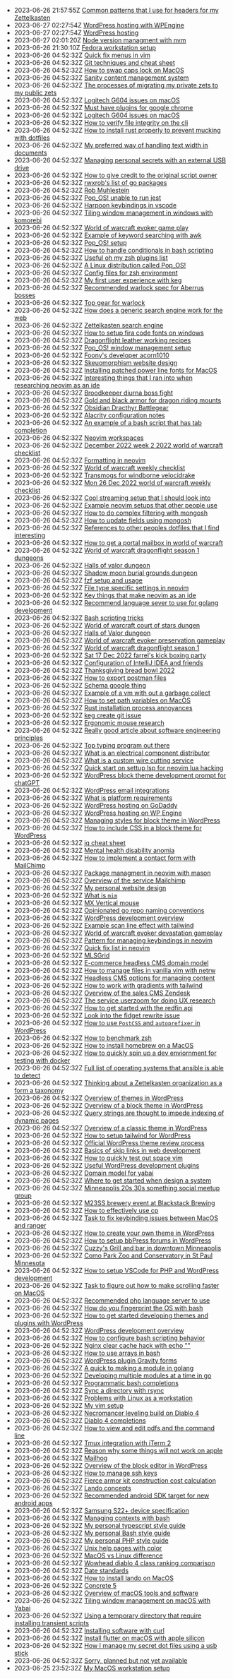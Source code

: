 * 2023-06-26 21:57:55Z [Common patterns that I use for headers for my Zettelkasten](../191)
* 2023-06-27 02:27:54Z [WordPress hosting with WPEngine](../196)
* 2023-06-27 02:27:54Z [WordPress hosting](../195)
* 2023-06-27 02:01:20Z [Node version managment with nvm](../23)
* 2023-06-26 21:30:10Z [Fedora workstation setup](../99)
* 2023-06-26 04:52:32Z [Quick fix menus in vim](../78)
* 2023-06-26 04:52:32Z [Git techniques and cheat sheet](../74)
* 2023-06-26 04:52:32Z [How to swap caps lock on MacOS](../91)
* 2023-06-26 04:52:32Z [Sanity content management system](../90)
* 2023-06-26 04:52:32Z [The processes of migrating my private zets to my public zets](../9)
* 2023-06-26 04:52:32Z [Logitech G604 issues on macOS](../89)
* 2023-06-26 04:52:32Z [Must have plugins for google chrome](../92)
* 2023-06-26 04:52:32Z [Logitech G604 issues on macOS](../87)
* 2023-06-26 04:52:32Z [How to verify file integrity on the cli](../86)
* 2023-06-26 04:52:32Z [How to install rust properly to prevent mucking with dotfiles](../85)
* 2023-06-26 04:52:32Z [My preferred way of handling text width in documents](../84)
* 2023-06-26 04:52:32Z [Managing personal secrets with an external USB drive](../83)
* 2023-06-26 04:52:32Z [How to give credit to the original script owner](../82)
* 2023-06-26 04:52:32Z [rwxrob's list of go packages](../81)
* 2023-06-26 04:52:32Z [Rob Muhlestein](../80)
* 2023-06-26 04:52:32Z [Pop_OS! unable to run jest](../8)
* 2023-06-26 04:52:32Z [Harpoon keybindings in vscode](../76)
* 2023-06-26 04:52:32Z [Tiling window management in windows with komorebi](../75)
* 2023-06-26 04:52:32Z [World of warcraft evoker game play](../1)
* 2023-06-26 04:52:32Z [Example of keyword searching with awk](../73)
* 2023-06-26 04:52:32Z [Pop_OS! setup](../72)
* 2023-06-26 04:52:32Z [How to handle conditionals in bash scripting](../71)
* 2023-06-26 04:52:32Z [Useful oh my zsh plugins list](../70)
* 2023-06-26 04:52:32Z [A Linux distribution called Pop_OS!](../7)
* 2023-06-26 04:52:32Z [Config files for zsh environment](../69)
* 2023-06-26 04:52:32Z [My first user experience with keg](../67)
* 2023-06-26 04:52:32Z [Recommended warlock spec for Aberrus bosses](../65)
* 2023-06-26 04:52:32Z [Top gear for warlock](../64)
* 2023-06-26 04:52:32Z [How does a generic search engine work for the web](../63)
* 2023-06-26 04:52:32Z [Zettelkasten search engine](../62)
* 2023-06-26 04:52:32Z [How to setup fira code fonts on windows](../61)
* 2023-06-26 04:52:32Z [Dragonflight leather working recipes](../60)
* 2023-06-26 04:52:32Z [Pop_OS! window management setup](../6)
* 2023-06-26 04:52:32Z [Foony's developer acorn1010](../59)
* 2023-06-26 04:52:32Z [Skeuomorphism website design](../58)
* 2023-06-26 04:52:32Z [Installing patched power line fonts for MacOS](../93)
* 2023-06-26 04:52:32Z [Interesting things that I ran into when researching neovim as an ide](../56)
* 2023-06-26 04:52:32Z [Broodkeeper diurna boss fight](../54)
* 2023-06-26 04:52:32Z [Gold and black armor for dragon riding mounts](../53)
* 2023-06-26 04:52:32Z [Obsidian Dracthyr Battlegear](../52)
* 2023-06-26 04:52:32Z [Alacrity configuration notes](../51)
* 2023-06-26 04:52:32Z [An example of a bash script that has tab completion](../79)
* 2023-06-26 04:52:32Z [Neovim workspaces](../50)
* 2023-06-26 04:52:32Z [December 2022 week 2 2022 world of warcraft checklist](../5)
* 2023-06-26 04:52:32Z [Formatting in neovim](../49)
* 2023-06-26 04:52:32Z [World of warcraft weekly checklist ](../48)
* 2023-06-26 04:52:32Z [Transmogs for windborne velocidrake](../47)
* 2023-06-26 04:52:32Z [Mon 26 Dec 2022 world of warcraft weekly checklist](../46)
* 2023-06-26 04:52:32Z [Cool streaming setup that I should look into](../45)
* 2023-06-26 04:52:32Z [Example neovim setups that other people use](../44)
* 2023-06-26 04:52:32Z [How to do complex filtering with mongosh](../43)
* 2023-06-26 04:52:32Z [How to update fields using mongosh](../42)
* 2023-06-26 04:52:32Z [References to other peoples dotfiles that I find interesting](../41)
* 2023-06-26 04:52:32Z [How to get a portal mailbox in world of warcraft](../40)
* 2023-06-26 04:52:32Z [World of warcraft dragonflight season 1 dungeons](../4)
* 2023-06-26 04:52:32Z [Halls of valor dungeon](../39)
* 2023-06-26 04:52:32Z [Shadow moon burial grounds dungeon](../38)
* 2023-06-26 04:52:32Z [fzf setup and usage](../94)
* 2023-06-26 04:52:32Z [File type specific settings in neovim](../37)
* 2023-06-26 04:52:32Z [Key things that make neovim as an ide](../35)
* 2023-06-26 04:52:32Z [Recommend language sever to use for golang development](../34)
* 2023-06-26 04:52:32Z [Bash scripting tricks](../33)
* 2023-06-26 04:52:32Z [World of warcraft court of stars dungen](../32)
* 2023-06-26 04:52:32Z [Halls of Valor dungeon](../31)
* 2023-06-26 04:52:32Z [World of warcraft evoker preservation gameplay](../3)
* 2023-06-26 04:52:32Z [World of warcraft dragonflight season 1](../30)
* 2023-06-26 04:52:32Z [Sat 17 Dec 2022 farrel's kick boxing party](../29)
* 2023-06-26 04:52:32Z [Configuration of IntelliJ IDEA and friends](../28)
* 2023-06-26 04:52:32Z [Thanksgiving bread bowl 2022](../27)
* 2023-06-26 04:52:32Z [How to export postman files](../26)
* 2023-06-26 04:52:32Z [Schema google thing](../25)
* 2023-06-26 04:52:32Z [Example of a vm with out a garbage collect](../24)
* 2023-06-26 04:52:32Z [How to set path variables on MacOS](../95)
* 2023-06-26 04:52:32Z [Rust installation process annoyances](../22)
* 2023-06-26 04:52:32Z [keg create git issue](../96)
* 2023-06-26 04:52:32Z [Ergonomic mouse research](../97)
* 2023-06-26 04:52:32Z [Really good article about software engineering principles](../77)
* 2023-06-26 04:52:32Z [Top typing program out there](../57)
* 2023-06-26 04:52:32Z [What is an electrical component distributor](../178)
* 2023-06-26 04:52:32Z [What is a custom wire cutting service](../179)
* 2023-06-26 04:52:32Z [Quick start on settup lsp for neovim lua hacking](../18)
* 2023-06-26 04:52:32Z [WordPress block theme development prompt for chatGPT](../180)
* 2023-06-26 04:52:32Z [WordPress email integrations](../181)
* 2023-06-26 04:52:32Z [What is platform requirements](../182)
* 2023-06-26 04:52:32Z [WordPress hosting on GoDaddy](../183)
* 2023-06-26 04:52:32Z [WordPress hosting on WP Engine](../184)
* 2023-06-26 04:52:32Z [Managing styles for block theme in WordPress](../185)
* 2023-06-26 04:52:32Z [How to include CSS in a block theme for WordPress](../186)
* 2023-06-26 04:52:32Z [jq cheat sheet](../175)
* 2023-06-26 04:52:32Z [Mental health disability anomia](../188)
* 2023-06-26 04:52:32Z [How to implement a contact form with MailChimp](../189)
* 2023-06-26 04:52:32Z [Package managment in neovim with mason](../19)
* 2023-06-26 04:52:32Z [Overview of the service Mailchimp](../190)
* 2023-06-26 04:52:32Z [My personal website design](../174)
* 2023-06-26 04:52:32Z [What is `mim`](../192)
* 2023-06-26 04:52:32Z [MX Vertical mouse](../193)
* 2023-06-26 04:52:32Z [Opinionated go repo naming conventions](../194)
* 2023-06-26 04:52:32Z [WordPress development overview](../177)
* 2023-06-26 04:52:32Z [Example scan line effect with tailwind](../173)
* 2023-06-26 04:52:32Z [World of warcraft evoker devastation gameplay](../2)
* 2023-06-26 04:52:32Z [Pattern for managing keybindings in neovim](../20)
* 2023-06-26 04:52:32Z [Quick fix list in neovim](../21)
* 2023-06-26 04:52:32Z [MLSGrid](../172)
* 2023-06-26 04:52:32Z [E-commerce headless CMS domain model](../171)
* 2023-06-26 04:52:32Z [How to manage files in vanilla vim with netrw](../17)
* 2023-06-26 04:52:32Z [Headless CMS options for managing content](../169)
* 2023-06-26 04:52:32Z [How to work with gradients with tailwind](../168)
* 2023-06-26 04:52:32Z [Overview of the sales CMS Zendesk](../167)
* 2023-06-26 04:52:32Z [The service userzoom for doing UX research](../166)
* 2023-06-26 04:52:32Z [How to get started with the redfin api](../164)
* 2023-06-26 04:52:32Z [Look into the fidget rewrite issue](../162)
* 2023-06-26 04:52:32Z [How to use `PostCSS` and `autoprefixer` in WordPress](../187)
* 2023-06-26 04:52:32Z [How to benchmark zsh](../161)
* 2023-06-26 04:52:32Z [How to install homebrew on a MacOS](../160)
* 2023-06-26 04:52:32Z [How to quickly spin up a dev enviornment for testing with docker](../16)
* 2023-06-26 04:52:32Z [Full list of operating systems that ansible is able to detect](../159)
* 2023-06-26 04:52:32Z [Thinking about a Zettelkasten organization as a form a taxonomy](../158)
* 2023-06-26 04:52:32Z [Overview of themes in WordPress](../157)
* 2023-06-26 04:52:32Z [Overview of a block theme in WordPress](../155)
* 2023-06-26 04:52:32Z [Query strings are thought to impede indexing of dynamic pages](../154)
* 2023-06-26 04:52:32Z [Overview of a classic theme in WordPress](../153)
* 2023-06-26 04:52:32Z [How to setup tailwind for WordPress](../152)
* 2023-06-26 04:52:32Z [Official WordPress theme review process](../151)
* 2023-06-26 04:52:32Z [Basics of skip links in web development](../150)
* 2023-06-26 04:52:32Z [How to quickly test out space vim](../15)
* 2023-06-26 04:52:32Z [Useful WordPress development plugins](../149)
* 2023-06-26 04:52:32Z [Domain model for yabai](../148)
* 2023-06-26 04:52:32Z [Where to get started when design a system](../147)
* 2023-06-26 04:52:32Z [Minneapolis 20s 30s something social meetup group](../144)
* 2023-06-26 04:52:32Z [M23SS brewery event at Blackstack Brewing](../143)
* 2023-06-26 04:52:32Z [How to effectively use cp](../142)
* 2023-06-26 04:52:32Z [Task to fix keybinding issues between MacOS and ranger](../141)
* 2023-06-26 04:52:32Z [How to create your own theme in WordPress](../140)
* 2023-06-26 04:52:32Z [How to setup bbPress forums in WordPress](../139)
* 2023-06-26 04:52:32Z [Cuzzy's Grill and bar in downtown Minneapolis](../138)
* 2023-06-26 04:52:32Z [Como Park Zoo and Conservatory in St Paul Minnesota](../137)
* 2023-06-26 04:52:32Z [How to setup VSCode for PHP and WordPress development](../136)
* 2023-06-26 04:52:32Z [Task to figure out how to make scrolling faster on MacOS](../135)
* 2023-06-26 04:52:32Z [Recommended php language server to use](../134)
* 2023-06-26 04:52:32Z [How do you fingerprint the OS with bash](../133)
* 2023-06-26 04:52:32Z [How to get started developing themes and plugins with WordPress](../132)
* 2023-06-26 04:52:32Z [WordPress development overview](../131)
* 2023-06-26 04:52:32Z [How to configure bash scripting behavior](../130)
* 2023-06-26 04:52:32Z [Nginx clear cache hack with echo ""](../13)
* 2023-06-26 04:52:32Z [How to use arrays in bash](../129)
* 2023-06-26 04:52:32Z [WordPress plugin Gravity forms](../128)
* 2023-06-26 04:52:32Z [A quick to making a module in golang](../127)
* 2023-06-26 04:52:32Z [Developing multiple modules at a time in go](../126)
* 2023-06-26 04:52:32Z [Programmatic bash completions](../125)
* 2023-06-26 04:52:32Z [Sync a directory with rsync](../124)
* 2023-06-26 04:52:32Z [Problems with Linux as a workstation](../123)
* 2023-06-26 04:52:32Z [My vim setup](../122)
* 2023-06-26 04:52:32Z [Necromancer leveling build on Diablo 4](../121)
* 2023-06-26 04:52:32Z [Diablo 4 completions](../120)
* 2023-06-26 04:52:32Z [How to view and edit pdfs and the command line](../12)
* 2023-06-26 04:52:32Z [Tmux integration with iTerm 2](../119)
* 2023-06-26 04:52:32Z [Reason why some things will not work on apple](../118)
* 2023-06-26 04:52:32Z [Mailhog](../117)
* 2023-06-26 04:52:32Z [Overview of the block editor in WordPress](../156)
* 2023-06-26 04:52:32Z [How to manage ssh keys](../163)
* 2023-06-26 04:52:32Z [Fierce armor kit construction cost calculation](../14)
* 2023-06-26 04:52:32Z [Lando concepts](../116)
* 2023-06-26 04:52:32Z [Recommended android SDK target for new android apps](../115)
* 2023-06-26 04:52:32Z [Samsung S22+ device specification](../114)
* 2023-06-26 04:52:32Z [Managing contexts with bash](../113)
* 2023-06-26 04:52:32Z [My personal typescript style guide](../112)
* 2023-06-26 04:52:32Z [My personal Bash style guide](../111)
* 2023-06-26 04:52:32Z [My personal PHP style guide](../110)
* 2023-06-26 04:52:32Z [Unix help pages with color](../11)
* 2023-06-26 04:52:32Z [MacOS vs Linux difference](../109)
* 2023-06-26 04:52:32Z [Wowhead diablo 4 class ranking comparison](../108)
* 2023-06-26 04:52:32Z [Date standards](../107)
* 2023-06-26 04:52:32Z [How to install lando on MacOS](../106)
* 2023-06-26 04:52:32Z [Concrete 5](../105)
* 2023-06-26 04:52:32Z [Overview of macOS tools and software](../104)
* 2023-06-26 04:52:32Z [Tiling window management on macOS with Yabai](../103)
* 2023-06-26 04:52:32Z [Using a temporary directory that require installing transient scripts](../102)
* 2023-06-26 04:52:32Z [Installing software with curl](../101)
* 2023-06-26 04:52:32Z [Install flutter on macOS with apple silicon](../100)
* 2023-06-26 04:52:32Z [How I manage my secret dot files using a usb stick](../10)
* 2023-06-26 04:52:32Z [Sorry, planned but not yet available](../0)
* 2023-06-25 23:52:32Z [My MacOS workstation setup](../88)
